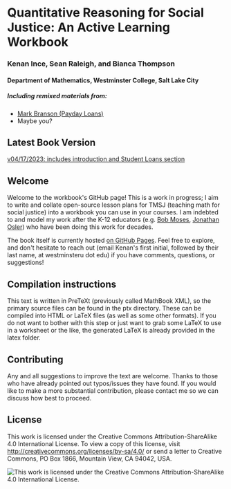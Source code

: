 # Quantitative Reasoning for Social Justice: An Active Learning Workbook

### Kenan Ince, Sean Raleigh, and Bianca Thompson
#### Department of Mathematics, Westminster College, Salt Lake City
##### Including remixed materials from: 
- [Mark Branson (Payday Loans)](https://web.stevenson.edu/mbranson/math-for-the-people.html)
- Maybe you?

## Latest Book Version
[v04/17/2023: includes introduction and Student Loans section](https://qr-for-social-justice.github.io/workbook/)

## Welcome

Welcome to the workbook's GitHub page! This is a work in progress; I aim to write and collate open-source lesson plans for TMSJ (teaching math for social justice) into a workbook you can use in your courses. I am indebted to and model my work after the K-12 educators (e.g. [Bob Moses](https://rethinkingschools.org/articles/radical-equations/), [Jonathan Osler](https://radicalmath.org/)) who have been doing this work for decades.

The book itself is currently hosted [on GitHub Pages](https://qr-for-social-justice.github.io/workbook/). Feel free to explore, and don't hesitate to reach out (email Kenan's first initial, followed by their last name, at westminsteru dot edu) if you have comments, questions, or suggestions!

## Compilation instructions
This text is written in PreTeXt (previously called MathBook XML), so the primary source files can be found in the ptx directory. These can be compiled into HTML or LaTeX files (as well as some other formats). If you do not want to bother with this step or just want to grab some LaTeX to use in a worksheet or the like, the generated LaTeX is already provided in the latex folder.

## Contributing
Any and all suggestions to improve the text are welcome. Thanks to those who have already pointed out typos/issues they have found. If you would like to make a more substantial contribution, please contact me so we can discuss how best to proceed.

## License
This work is licensed under the Creative Commons Attribution-ShareAlike 4.0 International License. To view a copy of this license, visit http://creativecommons.org/licenses/by-sa/4.0/ or send a letter to Creative Commons, PO Box 1866, Mountain View, CA 94042, USA.

![This work is licensed under the Creative Commons Attribution-ShareAlike 4.0 International License.](https://i.creativecommons.org/l/by-sa/4.0/88x31.png)
